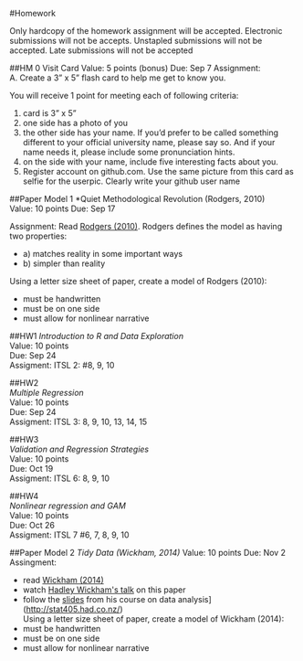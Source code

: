
#Homework

Only hardcopy of the homework assignment will be accepted.
Electronic submissions will not be accepts.
Unstapled submissions will not be accepted.
Late submissions will not be accepted

##HM 0
Visit Card
Value: 5 points (bonus)
Due: Sep 7
Assignment:  
A. Create a 3” x 5” flash card to help me get to know you.  

You will receive 1 point for meeting each of following criteria:  

1. card is 3” x 5”   
2. one side has a photo of you 
3.  the other side has your name. If you’d prefer to be called something different to your official university name, please say so. And if your name needs it, please include some pronunciation hints.  
4. on the side with your name, include five interesting facts about you.  
5. Register account on github.com. Use the same picture from this card as selfie for the userpic. Clearly write your github user name  


##Paper Model 1
*Quiet Methodological Revolution (Rodgers, 2010)  
Value: 10 points
Due: Sep 17

Assignment: 
Read [Rodgers (2010)](http://www.researchgate.net/profile/Joe_Rodgers/publication/40906532_The_epistemology_of_mathematical_and_statistical_modeling_a_quiet_methodological_revolution/links/546b68ae0cf2f5eb18091cbd.pdf). Rodgers defines the model as having two properties:
 - a) matches  reality in some important ways
 - b) simpler than reality
 
Using a letter size sheet of paper, create a model of Rodgers (2010):
- must be handwritten
- must be on one side
- must allow for nonlinear narrative


##HW1
*Introduction to R and Data Exploration*  
Value: 10 points  
Due: Sep 24  
Assigment: ITSL 2: #8, 9, 10  


##HW2  
*Multiple Regression*  
Value: 10 points   
Due: Sep 24   
Assigment: ITSL 3: 8, 9, 10, 13, 14, 15   


##HW3  
*Validation and Regression Strategies*  
Value: 10 points   
Due: Oct 19   
Assigment: ITSL 6: 8, 9, 10   

##HW4  
*Nonlinear regression and GAM*    
Value: 10 points    
Due: Oct 26   
Assigment: ITSL 7 #6, 7, 8, 9, 10   


##Paper Model 2
*Tidy Data (Wickham, 2014)*
Value: 10 points
Due: Nov 2
Assingment: 
 - read [Wickham (2014)](http://vita.had.co.nz/papers/tidy-data.pdf)
 - watch [Hadley Wickham's talk](http://vimeo.com/33727555) on this paper
 - follow the [slides](http://stat405.had.co.nz/lectures/18-tidy-data.pdf) from his course on data  analysis](http://stat405.had.co.nz/)   
Using a letter size sheet of paper, create a model of Wickham (2014):
- must be handwritten
- must be on one side
- must allow for nonlinear narrative
 
 
